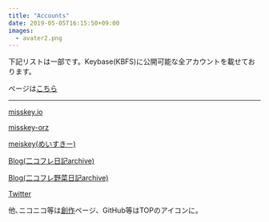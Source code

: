 ```yaml
---
title: "Accounts"
date: 2019-05-05T16:15:50+09:00
images: 
  - avater2.png
---
```

下記リストは一部です。Keybase(KBFS)に公開可能な全アカウントを載せております。

ページは[こちら](https://leies_202.keybase.pub/)

___

[misskey.io](https://misskey.io/@eizi2002/)

[misskey-orz](https://eizi2002.orz.hm/@eizi2002/)

[meiskey(めいすきー)](https://misskey.m544.net/@eizi2002/)

[Blog(二コフレ日記archive)](http://lei-202.sblo.jp/)

[Blog(二コフレ野菜日記archive)](http://leies.sblo.jp/)

[Twitter](https://twitter.com/Leies_202)

他､ニコニコ等は[創作](https://lei202.com/contents/)ページ、GitHub等はTOPのアイコンに。